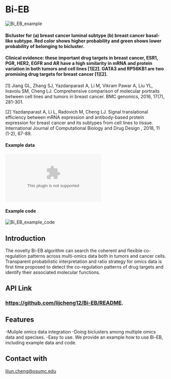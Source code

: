 # Bi-EB
![Bi_EB_example](https://user-images.githubusercontent.com/53017373/126046429-469fb8d6-1504-42d8-8dc9-fd3451db268c.png)
#### Bicluster for (a) breast cancer luminal subtype (b) breast cancer basal-like subtype. Red color shows higher probability and green shows lower probability of belonging to bicluster. 
#### Clinical evidence: these important drug targets in breast cancer, ESR1, PGR, HER2, EGFR and AR have a high similarity in mRNA and protein variation in both tumors and cell lines [1][2]. GATA3 and RP56KB1 are two promising drug targets for breast cancer [1][2].
[1] Jiang GL, Zhang SJ, Yazdanparast A, Li M, Vikram Pawar A, Liu YL, Inavolu SM, Cheng LJ. Comprehensive comparison of molecular portraits between cell lines and tumors in breast cancer. BMC genomics, 2016, 17(7), 281-301. <p>
[2] Yazdanparast A, Li L, Radovich M, Cheng LJ. Signal translational efficiency between mRNA expression and antibody-based protein expression for breast cancer and its subtypes from cell lines to tissue. International Journal of Computational Biology and Drug Design , 2018, 11 (1-2), 67-89.


#### Example data
![Bi_EB_example_data](https://github.com/lijcheng12/Bi-EB/blob/main/Example%20data%20for%20Bi-EB.xlsx)
#### Example code
![Bi_EB_example_code](https://github.com/lijcheng12/Bi-EB/blob/main/Bi-EB_Example.R)

## Introduction
The novelty Bi-EB algorithm can search the coherent and flexible co-regulation patterns across multi-omics data both in tumors and cancer cells. Transparent probabilistic interpretation and ratio strategy for omics data is first time proposed to detect the co-regulation patterns of drug targets and identify their associated molecular functions. 


## API Link
### https://github.com/lijcheng12/Bi-EB/README.

## Features
-Muliple omics data integration
-Doing biclusters among multiple omics data and specises.
-Easy to use. We provide an example how to use Bi-EB, including example data and code.

## Contact with

lijun.cheng@osumc.edu

